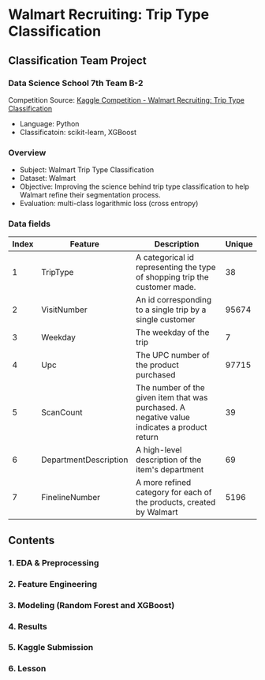 # Walmart Recruiting: Trip Type Classification

## Classification Team Project

### Data Science School 7th Team B-2

Competition Source: [Kaggle Competition - Walmart Recruiting: Trip Type Classification](https://www.kaggle.com/c/walmart-recruiting-trip-type-classification#description)

- Language: Python
- Classificatoin: scikit-learn, XGBoost

### Overview

- Subject: Walmart Trip Type Classification
- Dataset: Walmart
- Objective: Improving the science behind trip type classification to help Walmart refine their segmentation process.
- Evaluation: multi-class logarithmic loss (cross entropy)

### Data fields

| Index | Feature               | Description                                  | Unique |
|-------|-----------------------|----------------------------------------------|--------|
| 1     | TripType              | A categorical id representing the type of shopping trip the customer made.                                       | 38     |
| 2     | VisitNumber           | An id corresponding to a single trip by a single customer                              | 95674  |
| 3     | Weekday               | The weekday of the trip                    | 7      |
| 4     | Upc                   | The UPC number of the product purchased                  | 97715  |
| 5     | ScanCount             | The number of the given item that was purchased. A negative value indicates a product return          | 39     |
| 6     | DepartmentDescription | A high-level description of the item's department                                | 69     |
| 7     | FinelineNumber        | A more refined category for each of the products, created by Walmart | 5196   |

## Contents

### 1. EDA & Preprocessing

### 2. Feature Engineering

### 3. Modeling (Random Forest and XGBoost)

### 4. Results

### 5. Kaggle Submission

### 6. Lesson
